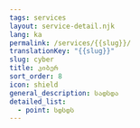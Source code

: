 ```yaml
---
tags: services
layout: service-detail.njk
lang: ka
permalink: /services/{{slug}}/
translationKey: "{{slug}}"
slug: cyber
title: კიბერ
sort_order: 8
icon: shield
general_description: სადსდა
detailed_list:
  - point: სდსდს
---
```

